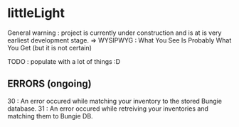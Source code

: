 # littleLight

General warning : 
project is currently under construction and is at is very earliest development stage.
=> WYSIPWYG : What You See Is Probably What You Get (but it is not certain)

TODO : populate with a lot of things :D


## ERRORS (ongoing)

30 : An error occured while matching your inventory to the stored Bungie database.
31 : An error occured while retreiving your inventories and matching them to Bungie DB.